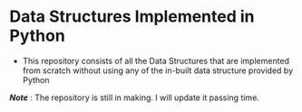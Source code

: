 # Data Structures Implemented in Python

- This repository consists of all the Data Structures that are implemented from scratch without using any of the in-built data structure
provided by Python

**_Note_** : The repository is still in making. I will update it passing time.
